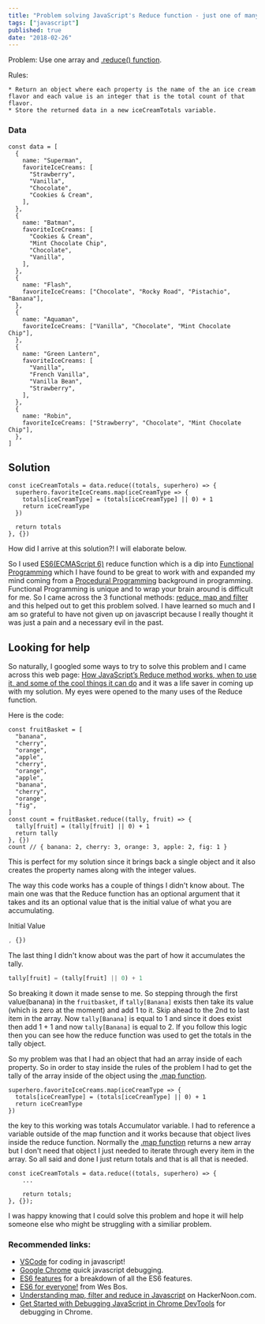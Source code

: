 ```yaml
---
title: "Problem solving JavaScript's Reduce function - just one of many use cases to utilize Reduce"
tags: ["javascript"]
published: true
date: "2018-02-26"
---
```


Problem: Use one array and [.reduce() function](https://developer.mozilla.org/en-US/docs/Web/JavaScript/Reference/Global_Objects/Array/Reduce).

Rules:

    * Return an object where each property is the name of the an ice cream flavor and each value is an integer that is the total count of that flavor.
    * Store the returned data in a new iceCreamTotals variable.

### Data

```javascript{numberLines: true}
const data = [
  {
    name: "Superman",
    favoriteIceCreams: [
      "Strawberry",
      "Vanilla",
      "Chocolate",
      "Cookies & Cream",
    ],
  },
  {
    name: "Batman",
    favoriteIceCreams: [
      "Cookies & Cream",
      "Mint Chocolate Chip",
      "Chocolate",
      "Vanilla",
    ],
  },
  {
    name: "Flash",
    favoriteIceCreams: ["Chocolate", "Rocky Road", "Pistachio", "Banana"],
  },
  {
    name: "Aquaman",
    favoriteIceCreams: ["Vanilla", "Chocolate", "Mint Chocolate Chip"],
  },
  {
    name: "Green Lantern",
    favoriteIceCreams: [
      "Vanilla",
      "French Vanilla",
      "Vanilla Bean",
      "Strawberry",
    ],
  },
  {
    name: "Robin",
    favoriteIceCreams: ["Strawberry", "Chocolate", "Mint Chocolate Chip"],
  },
]
```

## Solution

```javascript{numberLines: true}
const iceCreamTotals = data.reduce((totals, superhero) => {
  superhero.favoriteIceCreams.map(iceCreamType => {
    totals[iceCreamType] = (totals[iceCreamType] || 0) + 1
    return iceCreamType
  })

  return totals
}, {})
```

How did I arrive at this solution?! I will elaborate below.

So I used [ES6(ECMAScript 6)](https://developer.mozilla.org/en-US/docs/Web/JavaScript/New_in_JavaScript/ECMAScript_2015_support_in_Mozilla) reduce function which is a dip into [Functional Programming](https://en.wikipedia.org/wiki/Functional_programming) which I have found to be great to work with and expanded my mind coming from a [Procedural Programming](https://en.wikipedia.org/wiki/Procedural_programming) background in programming. Functional Programming is unique and to wrap your brain around is difficult for me. So I came across the 3 functional methods: [reduce, map and filter](https://hackernoon.com/understanding-map-filter-and-reduce-in-javascript-5df1c7eee464) and this helped out to get this problem solved. I have learned so much and I am so grateful to have not given up on javascript because I really thought it was just a pain and a necessary evil in the past.

## Looking for help

So naturally, I googled some ways to try to solve this problem and I came across this web page: [How JavaScript’s Reduce method works, when to use it, and some of the cool things it can do](https://medium.freecodecamp.org/reduce-f47a7da511a9) and it was a life saver in coming up with my solution. My eyes were opened to the many uses of the Reduce function.

Here is the code:

```javascript{numberLines: true}
const fruitBasket = [
  "banana",
  "cherry",
  "orange",
  "apple",
  "cherry",
  "orange",
  "apple",
  "banana",
  "cherry",
  "orange",
  "fig",
]
const count = fruitBasket.reduce((tally, fruit) => {
  tally[fruit] = (tally[fruit] || 0) + 1
  return tally
}, {})
count // { banana: 2, cherry: 3, orange: 3, apple: 2, fig: 1 }
```

This is perfect for my solution since it brings back a single object and it also creates the property names along with the integer values.

The way this code works has a couple of things I didn't know about. The main one was that the Reduce function has an optional argument that it takes and its an optional value that is the initial value of what you are accumulating.

Initial Value

```javascript
, {})
```

The last thing I didn't know about was the part of how it accumulates the tally.

```javascript
tally[fruit] = (tally[fruit] || 0) + 1
```

So breaking it down it made sense to me. So stepping through the first value(banana) in the `fruitbasket`,
if `tally[Banana]` exists then take its value (which is zero at the moment) and add 1 to it. Skip ahead to the 2nd to last item in the array. Now `tally[Banana]` is equal to 1 and since it does exist then add 1 + 1 and now `tally[Banana]` is equal to 2. If you follow this logic then you can see how the reduce function was used to get the totals in the tally object.

So my problem was that I had an object that had an array inside of each property. So in order to stay inside the rules of the problem I had to get the tally of the array inside of the object using the [.map function](https://developer.mozilla.org/en-US/docs/Web/JavaScript/Reference/Global_Objects/Array/map).

```javascript{numberLines: true}
superhero.favoriteIceCreams.map(iceCreamType => {
  totals[iceCreamType] = (totals[iceCreamType] || 0) + 1
  return iceCreamType
})
```

the key to this working was totals Accumulator variable. I had to reference a variable outside of the map function and it works because that object lives inside the reduce function. Normally the [.map function](https://developer.mozilla.org/en-US/docs/Web/JavaScript/Reference/Global_Objects/Array/map) returns a new array but I don't need that object I just needed to iterate through every item in the array. So all said and done I just return totals and that is all that is needed.

```javascript{numberLines: true}
const iceCreamTotals = data.reduce((totals, superhero) => {
    ...

    return totals;
}, {});

```

I was happy knowing that I could solve this problem and hope it will help someone else who might be struggling with a similiar problem.

### Recommended links:

- [VSCode](https://code.visualstudio.com/) for coding in javascript!
- [Google Chrome](https://www.google.com/chrome/) quick javascript debugging.
- [ES6 features](https://github.com/lukehoban/es6features) for a breakdown of all the ES6 features.
- [ES6 for everyone!](http://wesbos.com/es6-for-everyone/) from Wes Bos.
- [Understanding map, filter and reduce in Javascript](https://hackernoon.com/understanding-map-filter-and-reduce-in-javascript-5df1c7eee464) on HackerNoon.com.
- [Get Started with Debugging JavaScript in Chrome DevTools](https://developers.google.com/web/tools/chrome-devtools/javascript/) for debugging in Chrome.
